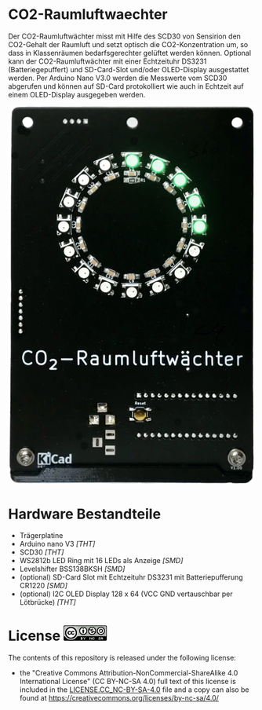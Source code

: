 # CO2-Raumluftwaechter
Der CO2-Raumluftwächter misst mit Hilfe des SCD30 von Sensirion den CO2-Gehalt der Raumluft und setzt optisch die CO2-Konzentration um, so dass in Klassenräumen bedarfsgerechter gelüftet werden können. Optional kann der CO2-Raumluftwächter mit einer Echtzeituhr DS3231 (Batteriegepuffert) und SD-Card-Slot und/oder OLED-Display ausgestattet werden. Per Arduino Nano V3.0 werden die Messwerte vom SCD30 abgerufen und können auf SD-Card protokolliert wie auch in Echtzeit auf einem OLED-Display ausgegeben werden.

![CO2-Raumluftwaechter](/Bilder/CO2-Raumluftwaechter.png)
# Hardware Bestandteile
* Trägerplatine
* Arduino nano V3 _[THT]_
* SCD30 _[THT]_
* WS2812b LED Ring mit 16 LEDs als Anzeige _[SMD]_
* Levelshifter BSS138BKSH _[SMD]_
* (optional) SD-Card Slot mit Echtzeituhr DS3231 mit Batteriepufferung CR1220 _[SMD]_
* (optional) I2C OLED Display 128 x 64 (VCC GND vertauschbar per Lötbrücke) _[THT]_

# License ![CC BY-NC-SA 4.0 Logo](/Bilder/CC_BY-NC-SA.png)

The contents of this repository is released under the following license:

- the "Creative Commons Attribution-NonCommercial-ShareAlike 4.0 International License" (CC BY-NC-SA 4.0) full text of this license is included in the [LICENSE.CC_NC-BY-SA-4.0](https://github.com/Doctor-B/CO2-Raumluftwaechter/blob/main/LICENSE.CC_BY-NC-SA) file and a copy can also be found at https://creativecommons.org/licenses/by-nc-sa/4.0/
